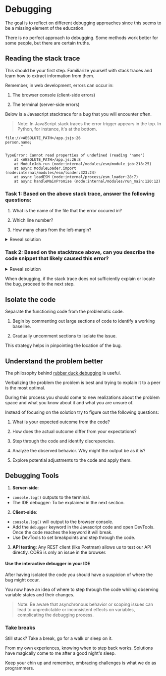 # Debugging 

The goal is to reflect on different debugging approaches since this seems to be a missing element of the education.

There is no perfect approach to debugging. Some methods work better for some people, but there are certain truths. 

## Reading the stack trace

This should be your first step. Familiarize yourself with stack traces and learn how to extract information from them.

Remember, in web development, errors can occur in:

1. The browser console (client-side errors)

2. The terminal (server-side errors)

Below is a Javascript stacktrace for a bug that you will encounter often. 

> Note: In JavaScript stack traces the error trigger appears in the top. In Python, for instance, it's at the bottom.

```plaintext
file://<ABSOLUTE_PATH>/app.jsjs:26
person.name;
       ^

TypeError: Cannot read properties of undefined (reading 'name')
    at <ABSOLUTE_PATH>/app.js:26:8
    at ModuleJob.run (node:internal/modules/esm/module_job:218:25)
    at async ModuleLoader.import (node:internal/modules/esm/loader:323:24)
    at async loadESM (node:internal/process/esm_loader:28:7)
    at async handleMainPromise (node:internal/modules/run_main:120:12)

```

### Task 1: Based on the above stack trace, answer the following questions:

1. What is the name of the file that the error occured in?

2. Which line number?

3. How many chars from the left-margin?

<details> 
  <summary>Reveal solution</summary>

    1. File name: `app.js`

    2. Line number: `26`

    3. Chars from the left-margin: `8`
</details>

### Task 2: Based on the stacktrace above, can you describe the code snippet that likely caused this error?

<details> 
  <summary>Reveal solution</summary>

    We are attempting to access the `name` property on a variable of type `undefined` .

    Notice the tiny pointer at the top of the stack trace. 
    
    It refers to `person.name` and because of the error we know that `person` is undefined. 

    There exists 3 possibilities as to why:

    1. It has not been declared but not initialized: ```js let person;```. 

    2. It has has been explicitly set to `undefined`: ``js const person = undefined;```

    3. The variable was either set to `undefined` after its declaration or within a function the argument of that name is `undefined`. 

    Note: If the `person` variable wasn't defined as either a variable or exists as an argument we would expect a different error. 
    
    The stack trace below illustrates that. Note which part that the tiny pointer points to now:

    ```plaintext
        file://<ABSOLUTE_PATH>/app.js:25
        person.name;
        ^

        ReferenceError: person is not defined
            at file:///<ABSOLUTE_PATH>/app.js:25:1
            at ModuleJob.run (node:internal/modules/esm/module_job:218:25)
            at async ModuleLoader.import (node:internal/modules/esm/loader:323:24)
            at async loadESM (node:internal/process/esm_loader:28:7)
            at async handleMainPromise (node:internal/modules/run_main:120:12)

        Node.js v21.6.2

    ```
</details>

When debugging, if the stack trace does not sufficiently explain or locate the bug, proceed to the next step.

## Isolate the code 

Separate the functioning code from the problematic code.

1. Begin by commenting out large sections of code to identify a working baseline. 

2. Gradually uncomment sections to isolate the issue. 

This strategy helps in pinpointing the location of the bug.

## Understand the problem better

The philosophy behind [rubber duck debugging](https://en.wikipedia.org/wiki/Rubber_duck_debugging) is useful. 

Verbalizing the problem the problem is best and trying to explain it to a peer is the most optimal. 

During this process you should come to new realizations about the problem space and what you know about it and what you are unsure of. 

Instead of focusing on the solution try to figure out the following questions:
 
1. What is your expected outcome from the code?

2. How does the actual outcome differ from your expectations?

3. Step through the code and identify discrepencies. 

4. Analyze the observed behavior. Why might the output be as it is?

5. Explore potential adjustments to the code and apply them.

## Debugging Tools

1. **Server-side**: 
  * `console.log()` outputs to the terminal.
  * The IDE debugger: To be explained in the next section.

2. **Client-side**: 
  * `console.log()` will output to the browser console.
  * Add the `debugger` keyword in the Javascript code and open DevTools. Once the code reaches the keyword it will break. 
  * Use DevTools to set breakpoints and step through the code. 

3. **API testing**: Any REST client (like Postman) allows us to test our API directly. CORS is only an issue in the browser.


#### Use the interactive debugger in your IDE

After having isolated the code you should have a suspicion of where the bug might occur. 

You now have an idea of where to step through the code whiling observing variable states and their changes.

> Note: Be aware that asynchronous behavior or scoping issues can lead to unpredictable or inconsistent effects on variables, complicating the debugging process.

### Take breaks

Still stuck? Take a break, go for a walk or sleep on it. 

From my own experiences, knowing when to step back works. Solutions have magically come to me after a good night's sleep.
 
Keep your chin up and remember, embracing challenges is what we do as programmers.
